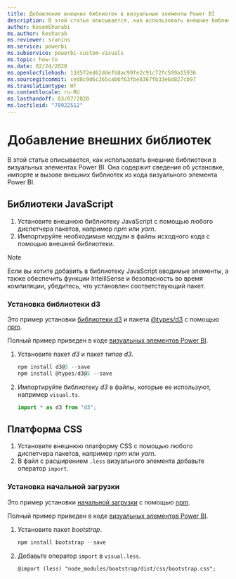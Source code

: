 ```yaml
---
title: Добавление внешних библиотек в визуальные элементы Power BI
description: В этой статье описывается, как использовать внешние библиотеки в визуальных элементах Power BI.
author: KesemSharabi
ms.author: kesharab
ms.reviewer: sranins
ms.service: powerbi
ms.subservice: powerbi-custom-visuals
ms.topic: how-to
ms.date: 02/24/2020
ms.openlocfilehash: 13d5f2ed62ddefb8ac99fe2c91c72fc599a15936
ms.sourcegitcommit: ced8c9d6c365cab6f63fbe8367fb33e6d827cb97
ms.translationtype: HT
ms.contentlocale: ru-RU
ms.lasthandoff: 03/07/2020
ms.locfileid: "78922512"
---
```

# <a name="adding-external-libraries"></a>Добавление внешних библиотек

В этой статье описывается, как использовать внешние библиотеки в визуальных элементах Power BI. Она содержит сведения об установке, импорте и вызове внешних библиотек из кода визуального элемента Power BI.

## <a name="javascript-libraries"></a>Библиотеки JavaScript

1. Установите внешнюю библиотеку JavaScript с помощью любого диспетчера пакетов, например *npm* или *yarn*.
2. Импортируйте необходимые модули в файлы исходного кода с помощью внешней библиотеки.

>[!NOTE]
>Если вы хотите добавить в библиотеку JavaScript вводимые элементы, а также обеспечить функции IntelliSense и безопасность во время компиляции, убедитесь, что установлен соответствующий пакет.

### <a name="installing-the-d3-library"></a>Установка библиотеки d3

Это пример установки [библиотеки d3](https://www.npmjs.com/package/d3) и пакета [@types/d3](https://www.npmjs.com/package/@types/d3) с помощью [npm](https://www.npmjs.com/).

Полный пример приведен в коде [визуальных элементов Power BI](https://github.com/microsoft/powerbi-visuals-gantt/blob/master/src/gantt.ts#L29).

1. Установите пакет *d3* и пакет *типов d3*.

    ```powershell
    npm install d3@5 --save
    npm install @types/d3@5 --save
    ```

2. Импортируйте библиотеку *d3* в файлы, которые ее используют, например `visual.ts`.

    ```typescript
    import * as d3 from "d3";
    ```

## <a name="css-framework"></a>Платформа CSS

1. Установите внешнюю платформу CSS с помощью любого диспетчера пакетов, например *npm* или *yarn*.
2. В файл с расширением `.less` визуального элемента добавьте оператор `import`.

### <a name="installing-bootstrap"></a>Установка начальной загрузки

Это пример установки [начальной загрузки](https://www.npmjs.com/package/bootstrap) с помощью [npm](https://www.npmjs.com/).

Полный пример приведен в коде [визуальных элементов Power BI](https://github.com/Microsoft/powerbi-visuals-sankey/blob/c8200da56913cd8b253be949a35fad0f4472b6de/style/visual.less#L32).

1. Установите пакет *bootstrap*.

    ```powershell
    npm install bootstrap --save
    ```

2. Добавьте оператор `import` в `visual.less`.

    ```less
    @import (less) "node_modules/bootstrap/dist/css/bootstrap.css";
    ```
